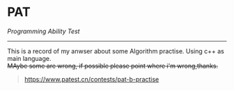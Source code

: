 # PAT
*Programming Ability Test*
***
This is a record of my anwser about some Algorithm practise.
Using c++ as main language.  
~~MAybe some are wrong, if possible please point where i'm wrong,thanks.~~
> https://www.patest.cn/contests/pat-b-practise
